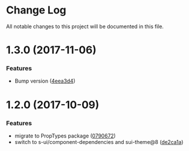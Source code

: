# Change Log

All notable changes to this project will be documented in this file.

<a name="1.3.0"></a>
# 1.3.0 (2017-11-06)


### Features

* Bump version ([4eea3d4](https://github.com/SUI-Components/sui-components/commit/4eea3d4))



<a name="1.2.0"></a>
# 1.2.0 (2017-10-09)


### Features

* migrate to PropTypes package ([0790672](https://github.com/SUI-Components/sui-components/commit/0790672))
* switch to s-ui/component-dependencies and sui-theme@8 ([de2ca1a](https://github.com/SUI-Components/sui-components/commit/de2ca1a))



